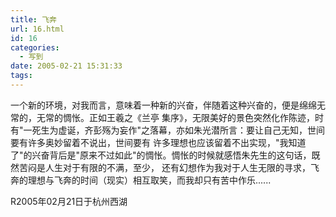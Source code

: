 ```yaml
---
title: 飞奔
url: 16.html
id: 16
categories:
  - 写到
date: 2005-02-21 15:31:33
tags:
---
```


一个新的环境，对我而言，意味着一种新的兴奋，伴随着这种兴奋的，便是绵绵无常的，无常的惆怅。正如王羲之《兰亭 集序》，无限美好的景色突然化作陈迹，时有"一死生为虚诞，齐彭殇为妄作"之落幕，亦如朱光潜所言：要让自己无知，世间要有许多奥妙留着不说出，世间要有 许多理想也应该留着不出实现，"我知道了"的兴奋背后是"原来不过如此"的惆怅。惆怅的时候就感悟朱先生的这句话，既然苦闷是人生对于有限的不满，至少， 还有幻想作为我对于人生无限的寻求，飞奔的理想与飞奔的时间（现实）相互取笑，而我却只有苦中作乐......  
  
R2005年02月21日于杭州西湖